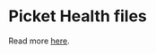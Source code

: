 # Picket Health files

Read more [here](https://help.github.com/en/articles/creating-a-default-community-health-file-for-your-organization).
